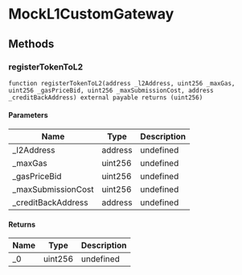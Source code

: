 # MockL1CustomGateway









## Methods

### registerTokenToL2

```solidity
function registerTokenToL2(address _l2Address, uint256 _maxGas, uint256 _gasPriceBid, uint256 _maxSubmissionCost, address _creditBackAddress) external payable returns (uint256)
```





#### Parameters

| Name | Type | Description |
|---|---|---|
| _l2Address | address | undefined |
| _maxGas | uint256 | undefined |
| _gasPriceBid | uint256 | undefined |
| _maxSubmissionCost | uint256 | undefined |
| _creditBackAddress | address | undefined |

#### Returns

| Name | Type | Description |
|---|---|---|
| _0 | uint256 | undefined |





